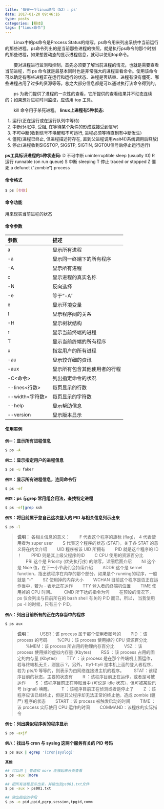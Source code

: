 ```yaml
---
title: '每天一个linux命令（52）: ps'
date: 2017-01-20 09:46:16
type: posts
categories: [程技]
tags: ["linux命令"]
---
```

　　Linux中的ps命令是Process Status的缩写。ps命令用来列出系统中当前运行的那些进程。ps命令列出的是当前那些进程的快照，就是执行ps命令的那个时刻的那些进程，如果想要动态的显示进程信息，就可以使用top命令。
<!--more -->
　　要对进程进行监测和控制，首先必须要了解当前进程的情况，也就是需要查看当前进程，而 ps 命令就是最基本同时也是非常强大的进程查看命令。使用该命令可以确定有哪些进程正在运行和运行的状态、进程是否结束、进程有没有僵死、哪些进程占用了过多的资源等等。总之大部分信息都是可以通过执行该命令得到的。
<!--more -->
　　ps 为我们提供了进程的一次性的查看，它所提供的查看结果并不动态连续的；如果想对进程时间监控，应该用 top 工具。

　　kill 命令用于杀死进程。
**linux上进程有5种状态:**
1. 运行(正在运行或在运行队列中等待)
2. 中断(休眠中, 受阻, 在等待某个条件的形成或接受到信号)
3. 不可中断(收到信号不唤醒和不可运行, 进程必须等待直到有中断发生)
4. 僵死(进程已终止, 但进程描述符存在, 直到父进程调用wait4()系统调用后释放)
5. 停止(进程收到SIGSTOP, SIGSTP, SIGTIN, SIGTOU信号后停止运行运行)

**ps工具标识进程的5种状态码:**
D 不可中断 uninterruptible sleep (usually IO)
R 运行 runnable (on run queue)
S 中断 sleeping
T 停止 traced or stopped
Z 僵死 a defunct (”zombie”) process
#### 命令格式
```bash
$ ps [参数]
```
#### 命令功能
用来现实当前进程的状态
#### 命令参数
| 参数 | 描述 |
| :- | :- |
| a | 显示所有进程 |
| -a | 显示同一终端下的所有程序 |
| -A | 显示所有进程 |
| c | 显示进程的真实名称 |
| -N | 反向选择 |
| -e | 等于“-A” |
| e | 显示环境变量 |
| f | 显示程序间的关系 |
| -H | 显示树状结构 |
| r | 显示当前终端的进程 |
| T | 显示当前终端的所有程序 |
| u | 指定用户的所有进程 |
| -au | 显示较详细的资讯 |
| -aux | 显示所有包含其他使用者的行程 |
| -C<命令> | 列出指定命令的状况 |
| --lines<行数> | 每页显示的行数 |
| --width<字符数> | 每页显示的字符数 |
| --help | 显示帮助信息 |
| --version | 显示版本显示 |

#### 使用实例
**`例一`：显示所有进程信息**
```bash
$ ps -A
```
**`例二`：显示指定用户的进程信息**
```bash
$ ps -u faker
```
**`例三`：显示所有进程信息，连同命令行**
```bash
$ ps -ef
```
**`例四`：ps 与grep 常用组合用法，查找特定进程**
```bash
$ ps -ef|grep ssh
```
**`例五`：将目前属于您自己这次登入的 PID 与相关信息列示出来**
```bash
$ ps -l
```
>**说明：**
各相关信息的意义：
　　F 代表这个程序的旗标 (flag)， 4 代表使用者为 super user
　　S 代表这个程序的状态 (STAT)，关于各 STAT 的意义将在内文介绍
　　UID 程序被该 UID 所拥有
　　PID 就是这个程序的 ID ！
　　PPID 则是其上级父程序的ID
　　C CPU 使用的资源百分比
　　PRI 这个是 Priority (优先执行序) 的缩写，详细后面介绍
　　NI 这个是 Nice 值，在下一小节我们会持续介绍
　　ADDR 这个是 kernel function，指出该程序在内存的那个部分。如果是个 running的程序，一般就是 "-"
　　SZ 使用掉的内存大小
　　WCHAN 目前这个程序是否正在运作当中，若为 - 表示正在运作
　　TTY 登入者的终端机位置
　　TIME 使用掉的 CPU 时间。
　　CMD 所下达的指令为何
　　在预设的情况下， ps 仅会列出与目前所在的 bash shell 有关的 PID 而已，所以， 当我使用 ps -l 的时候，只有三个 PID。

**`例六`：列出目前所有的正在内存当中的程序**
```bash
$ ps aux
```
>**说明：**
　　USER：该 process 属于那个使用者账号的
　　PID ：该 process 的号码
　　%CPU：该 process 使用掉的 CPU 资源百分比
　　%MEM：该 process 所占用的物理内存百分比
　　VSZ ：该 process 使用掉的虚拟内存量 (Kbytes)
　　RSS ：该 process 占用的固定的内存量 (Kbytes)
　　TTY ：该 process 是在那个终端机上面运作，若与终端机无关，则显示 ?，另外， tty1-tty6 是本机上面的登入者程序，若为 pts/0 等等的，则表示为由网络连接进主机的程序。
　　STAT：该程序目前的状态，主要的状态有
　　R ：该程序目前正在运作，或者是可被运作
　　S ：该程序目前正在睡眠当中 (可说是 idle 状态)，但可被某些讯号 (signal) 唤醒。
　　T ：该程序目前正在侦测或者是停止了
　　Z ：该程序应该已经终止，但是其父程序却无法正常的终止他，造成 zombie (疆尸) 程序的状态
　　START：该 process 被触发启动的时间
　　TIME ：该 process 实际使用 CPU 运作的时间
　　COMMAND：该程序的实际指令

**`例七`：列出类似程序树的程序显示**
```bash
$ ps -axjf
```
**`例八`：找出与 cron 与 syslog 这两个服务有关的 PID 号码**
```bash
$ ps aux | egrep '(cron|syslog)'
```
**`其他`**
```bash
## 可以用 | 管道和 more 连接起来分页查看
$ ps -aux |more

## 把所有进程显示出来，并输出到ps001.txt文件
$ ps -aux > ps001.txt

## 输出指定的字段
$ ps -o pid,ppid,pgrp,session,tpgid,comm
```
